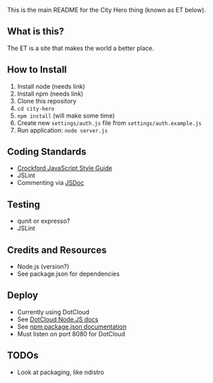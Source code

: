 This is the main README for the City Hero thing (known as ET below).

## What is this?

The ET is a site that makes the world a better place.

## How to Install

1. Install node (needs link)
2. Install npm (needs link)
2. Clone this repository
2. `cd city-hero`
3. `npm install` (will make some time)
3. Create new `settings/auth.js` file from `settings/auth.example.js`
4. Run application: `node server.js`

## Coding Standards

  * [Crockford JavaScript Style Guide](http://javascript.crockford.com/code.html)
  * JSLint
  * Commenting via [JSDoc](http://code.google.com/p/jsdoc-toolkit/)
  
## Testing

  * qunit or expresso?
  * JSLint

## Credits and Resources

  * Node.js (version?)
  * See package.json for dependencies
  
## Deploy

  * Currently using DotCloud
  * See [DotCloud Node.JS docs](http://docs.dotcloud.com/components/nodejs/)
  * See [npm package.json documentation](https://github.com/isaacs/npm/blob/master/doc/json.md)
  * Must listen on port 8080 for DotCloud
  
## TODOs

  * Look at packaging, like ndistro
  